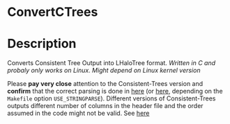 # ConvertCTrees

# Description 

Converts Consistent Tree Output into LHaloTree format. *Written in C and probaly only works on Linux. Might depend on Linux kernel version*

Please **pay very close** attention to the Consistent-Trees version and **confirm** that the correct parsing is done in [here](https://github.com/manodeep/ConvertCTrees/blob/master/convert_trees_to_lhalo.c#L527) (or [here](https://github.com/manodeep/ConvertCTrees/blob/master/convert_trees_to_lhalo.c#L473), depending on the `Makefile` option `USE_STRINGPARSE`). Different versions of Consistent-Trees outputs different number of columns in the header file and the order assumed in the code might not be valid. See [here](https://github.com/manodeep/ConvertCTrees/issues/4)



